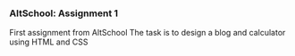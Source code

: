 ### AltSchool: Assignment 1

First assignment from AltSchool
The task is to design a blog and calculator using HTML and CSS
